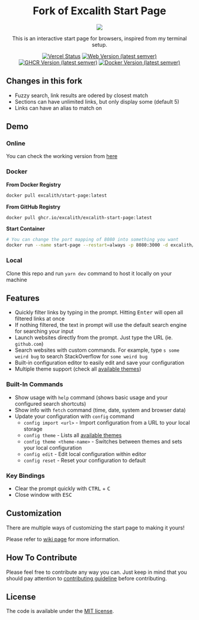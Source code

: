 <div align="center">
	<h1 align="center">Fork of Excalith Start Page</h1>
	<img src=".github/startpage.gif" />

This is an interactive start page for browsers, inspired from my terminal setup.

[![Vercel Status](https://therealsujitk-vercel-badge.vercel.app/?app=excalith-start-page)](https://excalith-start-page.vercel.app)
[![Web Version (latest semver)](https://img.shields.io/github/package-json/v/excalith/excalith-start-page?label=web)](https://github.com/excalith/excalith-start-page)
[![GHCR Version (latest semver)](https://img.shields.io/github/v/tag/excalith/excalith-start-page?sort=semver&label=ghcr)](https://github.com/excalith/excalith-start-page)
[![Docker Version (latest semver)](https://img.shields.io/docker/v/excalith/start-page?sort=semver&label=docker)](https://hub.docker.com/r/excalith/start-page)

</div>

## Changes in this fork
- Fuzzy search, link results are odered by closest match
- Sections can have unlimited links, but only display some (default 5)
- Links can have an alias to match on

## Demo

### Online

You can check the working version from [here](https://excalith-start-page.vercel.app)

### Docker

**From Docker Registry**

```bash
docker pull excalith/start-page:latest
```

**From GitHub Registry**

```bash
docker pull ghcr.io/excalith/excalith-start-page:latest
```

**Start Container**

```bash
# You can change the port mapping of 8080 into something you want
docker run --name start-page --restart=always -p 8080:3000 -d excalith/start-page
```

### Local

Clone this repo and run `yarn dev` command to host it locally on your machine

## Features

- Quickly filter links by typing in the prompt. Hitting <kbd>Enter</kbd> will open all filtered links at once
- If nothing filtered, the text in prompt will use the default search engine for searching your input
- Launch websites directly from the prompt. Just type the URL (ie. `github.com`)
- Search websites with custom commands. For example, type `s some weird bug` to search StackOverflow for `some weird bug`
- Built-in configuration editor to easily edit and save your configuration
- Multiple theme support (check all [available themes](./public/themes/))

### Built-In Commands

- Show usage with `help` command (shows basic usage and your configured search shortcuts)
- Show info with `fetch` command (time, date, system and browser data)
- Update your configuration with `config` command
  - `config import <url>` - Import configuration from a URL to your local storage
  - `config theme` - Lists all [available themes](./public/themes/)
  - `config theme <theme-name>` - Switches between themes and sets your local configuration
  - `config edit` - Edit local configuration within editor
  - `config reset` - Reset your configuration to default

### Key Bindings

- Clear the prompt quickly with <kbd>CTRL</kbd> + <kbd>C</kbd>
- Close window with <kbd>ESC</kbd>

## Customization

There are multiple ways of customizing the start page to making it yours!

Please refer to [wiki page](https://github.com/excalith/excalith-start-page/wiki) for more information.

## How To Contribute

Please feel free to contribute any way you can. Just keep in mind that you should pay attention to [contributing guideline](.github/CONTRIBUTING.md) before contributing.

## License

The code is available under the [MIT license](LICENSE).
